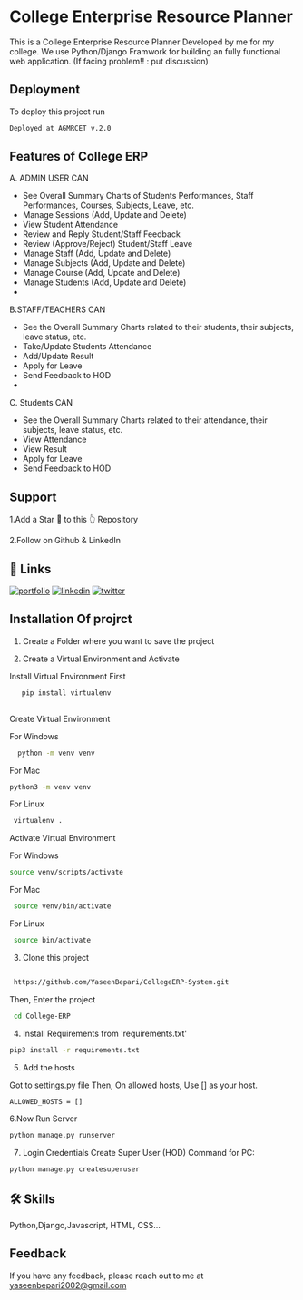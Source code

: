 
# College Enterprise Resource Planner


This is a College Enterprise Resource Planner Developed by me  for my college. We use Python/Django Framwork for building an fully functional web application. (If facing problem!! : put discussion)


## Deployment

To deploy this project run

```bash
Deployed at AGMRCET v.2.0
```


## Features of College ERP

A. ADMIN USER CAN

- See Overall Summary Charts of Students Performances, Staff Performances, Courses, Subjects, Leave, etc.
- Manage Sessions (Add, Update and Delete)
- View Student Attendance
- Review and Reply Student/Staff Feedback
- Review (Approve/Reject) Student/Staff Leave
- Manage Staff (Add, Update and Delete)
- Manage Subjects (Add, Update and Delete)
- Manage Course (Add, Update and Delete)
- Manage Students (Add, Update and Delete)
- 
B.STAFF/TEACHERS CAN
- See the Overall Summary Charts related to their students, their subjects, leave status, etc.
- Take/Update Students Attendance
- Add/Update Result
- Apply for Leave
- Send Feedback to HOD
- 
C. Students CAN
- See the Overall Summary Charts related to their attendance, their subjects, leave status, etc.
- View Attendance
- View Result
- Apply for Leave
- Send Feedback to HOD


## Support

1.Add a Star 🌟 to this 👆 Repository

2.Follow on Github & LinkedIn



## 🔗 Links
[![portfolio](https://img.shields.io/badge/my_portfolio-000?style=for-the-badge&logo=ko-fi&logoColor=white)](https://katherineoelsner.com/)
[![linkedin](https://img.shields.io/badge/linkedin-0A66C2?style=for-the-badge&logo=linkedin&logoColor=white)](https://www.linkedin.com/in/yaseen-bepari/)
[![twitter](https://img.shields.io/badge/twitter-1DA1F2?style=for-the-badge&logo=twitter&logoColor=white)](https://twitter.com/)


## Installation Of projrct

1. Create a Folder where you want to save the project

2. Create a Virtual Environment and Activate

Install Virtual Environment First

```bash
   pip install virtualenv
  
```
Create Virtual Environment

For Windows
```bash
  python -m venv venv
```
For Mac
```bash
python3 -m venv venv
```
For Linux

```bash
 virtualenv .

```
Activate Virtual Environment

For Windows
```bash
source venv/scripts/activate
```

For Mac

```bash
 source venv/bin/activate
```

For Linux

```bash
 source bin/activate
```
3. Clone this project

```bash

 https://github.com/YaseenBepari/CollegeERP-System.git

```
Then, Enter the project
```bash
 cd College-ERP
```
4. Install Requirements from 'requirements.txt'
```bash
pip3 install -r requirements.txt
```
5. Add the hosts

Got to settings.py file
Then, On allowed hosts, Use [] as your host.
```bash
ALLOWED_HOSTS = []
```
6.Now Run Server
```bash
python manage.py runserver
```

7. Login Credentials
Create Super User (HOD) Command for PC:

```bash
python manage.py createsuperuser
```



## 🛠 Skills
Python,Django,Javascript, HTML, CSS...


## Feedback

If you have any feedback, please reach out to me at yaseenbepari2002@gmail.com


